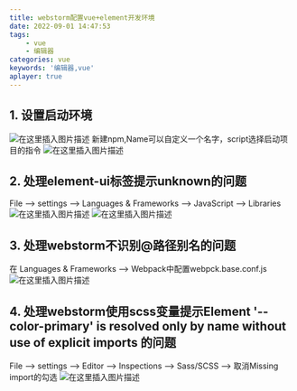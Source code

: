```yaml
---
title: webstorm配置vue+element开发环境
date: 2022-09-01 14:47:53
tags: 
    - vue
    - 编辑器
categories: vue
keywords: '编辑器,vue'
aplayer: true
---
```

## 1. 设置启动环境
![在这里插入图片描述](https://i-blog.csdnimg.cn/blog_migrate/f9f9aeb1d85380bd72d4f31142efecb5.png)
新建npm,Name可以自定义一个名字，script选择启动项目的指令
![在这里插入图片描述](https://i-blog.csdnimg.cn/blog_migrate/95c08a2d7613926e0e99ac37d8b328b4.png)


## 2. 处理element-ui标签提示unknown的问题
File --> settings --> Languages & Frameworks --> JavaScript --> Libraries
![在这里插入图片描述](https://i-blog.csdnimg.cn/blog_migrate/f1c5f5afa22cbc702d810997366bbd78.png)
![在这里插入图片描述](https://i-blog.csdnimg.cn/blog_migrate/a56e4fedd353b546f30ec2a8a3d52d0c.png)



## 3. 处理webstorm不识别@路径别名的问题
在 Languages & Frameworks --> Webpack中配置webpck.base.conf.js
![在这里插入图片描述](https://i-blog.csdnimg.cn/blog_migrate/5c503886d9b688ed9bdef6caea25fb59.png)
## 4. 处理webstorm使用scss变量提示Element '--color-primary' is resolved only by name without use of explicit imports 的问题
File --> settings --> Editor --> Inspections --> Sass/SCSS --> 取消Missing import的勾选
![在这里插入图片描述](https://i-blog.csdnimg.cn/blog_migrate/68bc20bf158feec9b6531f9a4f0c0d8c.png)
